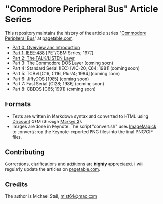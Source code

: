# "Commodore Peripheral Bus" Article Series

This repository maintains the history of the article series "[Commodore Peripheral Bus](https://www.pagetable.com/?p=1018)" at [pagetable.com](https://www.pagetable.com/).

* [Part 0: Overview and Introduction](https://www.pagetable.com/?p=1018)
* [Part 1: IEEE-488](https://www.pagetable.com/?p=1023) [PET/CBM Series; 1977]
* [Part 2: The TALK/LISTEN Layer](https://www.pagetable.com/?p=1031)
* Part 3: The Commodore DOS Layer (coming soon)
* Part 4: Standard Serial (IEC) [VIC-20, C64; 1981] (coming soon)
* Part 5: TCBM [C16, C116, Plus/4; 1984] (coming soon)
* Part 6: JiffyDOS [1985] (coming soon)
* Part 7: Fast Serial [C128; 1986] (coming soon)
* Part 8: CBDOS [C65; 1991] (coming soon)

## Formats

* Texts are written in Markdown syntax and converted to HTML using [Discount](https://www.pell.portland.or.us/~orc/Code/discount/) GFM (through [Marked 2](https://marked2app.com)).
* Images are done in Keynote. The script "convert.sh" uses [ImageMagick](https://www.imagemagick.org) to convert/crop the Keynote-exported PNG files into the final PNG/GIF files.

## Contributing

Corrections, clarifications and additions are **highly** appreciated. I will regularly update the articles on [pagetable.com](https://www.pagetable.com/).

## Credits

The author is Michael Steil, mist64@mac.com